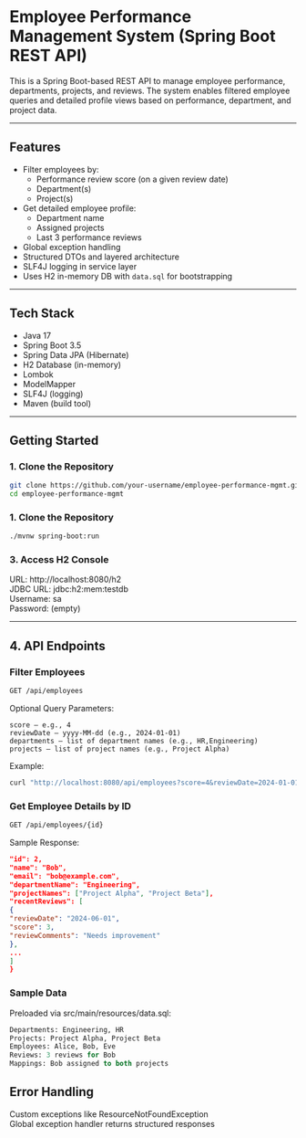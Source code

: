 #  Employee Performance Management System (Spring Boot REST API)

This is a Spring Boot-based REST API to manage employee performance, departments, projects, and reviews. The system enables filtered employee queries and detailed profile views based on performance, department, and project data.

---

## Features

- Filter employees by:
    - Performance review score (on a given review date)
    - Department(s)
    - Project(s)
- Get detailed employee profile:
    - Department name
    - Assigned projects
    - Last 3 performance reviews
-  Global exception handling
-  Structured DTOs and layered architecture
- SLF4J logging in service layer
- Uses H2 in-memory DB with `data.sql` for bootstrapping

---

## Tech Stack

- Java 17
- Spring Boot 3.5
- Spring Data JPA (Hibernate)
- H2 Database (in-memory)
- Lombok
- ModelMapper
- SLF4J (logging)
- Maven (build tool)

---

## Getting Started

### 1. Clone the Repository

```bash
git clone https://github.com/your-username/employee-performance-mgmt.git
cd employee-performance-mgmt
```
### 1. Clone the Repository

```bash
./mvnw spring-boot:run
```
### 3. Access H2 Console
URL: http://localhost:8080/h2  
JDBC URL: jdbc:h2:mem:testdb  
Username: sa  
Password: (empty)

---
## 4. API Endpoints
### Filter Employees
```bash
GET /api/employees
```
Optional Query Parameters:
```plaintext 
score — e.g., 4  
reviewDate — yyyy-MM-dd (e.g., 2024-01-01)
departments — list of department names (e.g., HR,Engineering)
projects — list of project names (e.g., Project Alpha)
```
Example:
```bash
curl "http://localhost:8080/api/employees?score=4&reviewDate=2024-01-01&departments=Engineering&projects=Project Alpha"
```

### Get Employee Details by ID
```bash
GET /api/employees/{id}
```
Sample Response:
```json
"id": 2,
"name": "Bob",
"email": "bob@example.com",
"departmentName": "Engineering",
"projectNames": ["Project Alpha", "Project Beta"],
"recentReviews": [
{
"reviewDate": "2024-06-01",
"score": 3,
"reviewComments": "Needs improvement"
},
...
]
}
```
### Sample Data
Preloaded via src/main/resources/data.sql:  
```sql
Departments: Engineering, HR  
Projects: Project Alpha, Project Beta
Employees: Alice, Bob, Eve
Reviews: 3 reviews for Bob
Mappings: Bob assigned to both projects
```
## Error Handling
Custom exceptions like ResourceNotFoundException  
Global exception handler returns structured responses

